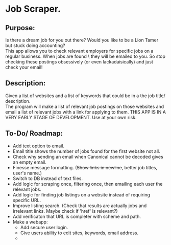 # Job Scraper.

## Purpose:
Is there a dream job for you out there? Would you like to be a Lion Tamer but stuck doing accounting?  
This app allows you to check relevant employers for specific jobs on a regular business. When jobs are found \ 
they will be emailed to you. So stop checking these postings obsessively (or even lackadaisically) and just \
check your email!

## Description:
Given a list of websites and a list of keywords that could be in a the job title/ description. \
The program will make a list of relevant job postings on those websites and email a list of 
relevant jobs with a link for applying to them.
THIS APP IS IN A VERY EARLY STAGE OF DEVELOPMENT. Use at your own risk.


## To-Do/ Roadmap:
* Add text option to email.
* Email title shows the number of jobs found for the first website not all.
* Check why sending an email when Canonical cannot be decoded gives an empty email. 
* Finesse message formatting. (~~Show links in newline~~, better job titles, user's name.)
* Switch to DB instead of text files.
* Add logic for scraping once, filtering once, then emailing each user the relevant jobs.
* Add logic for finding job listings on a website instead of requiring specific URL.
* Improve listing search. (Check that results are actually jobs and irrelevant links. Maybe check if 'href' is relevant?)
* Add verificaton that URL is completer with scheme and path.
* Make a webapp:
    * Add secure user login.
    * Give users ability to edit sites, keywords, email address.
    * 
  